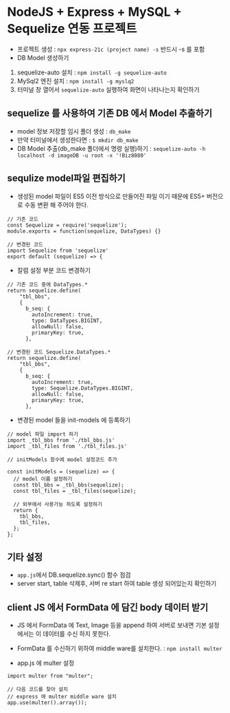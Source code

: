 # NodeJS + Express + MySQL + Sequelize 연동 프로젝트

- 프로젝트 생성 : `npx express-21c (project name) -s` 반드시 -s 를 포함
- DB Model 생성하기

1. sequelize-auto 설치 : `npm install -g sequelize-auto`
2. MySql2 엔진 설치 : `npm install -g myslq2`
3. 터미널 창 열어서 `sequelize-auto` 실행하여 화면이 나타나는지 확인하기

## sequelize 를 사용하여 기존 DB 에서 Model 추출하기

- model 정보 저장할 임시 폴더 생성 : `db_make`
- 만약 터미널에서 생성한다면 : `$ mkdir db_make`
- DB Model 추출(db_make 폴더에서 명령 실행)하기 : `sequelize-auto -h localhost -d imageDB -u root -x '!Biz8080'`

## sequlize model파일 편집하기

- 생성된 model 파일이 ES5 이전 방식으로 만들어진 파일 이기 때문에 ES5+ 버전으로
  수동 변환 해 주어야 한다.

```JS
// 기존 코드
const Sequelize = require('sequelize');
module.exports = function(sequelize, DataTypes) {}

// 변경된 코드
import Sequelize from 'sequelize'
export default (sequelize) => {
```

- 칼럼 설정 부분 코드 변경하기

```Js
// 기존 코드 중에 DataTypes.*
return sequelize.define(
    "tbl_bbs",
    {
      b_seq: {
        autoIncrement: true,
        type: DataTypes.BIGINT,
        allowNull: false,
        primaryKey: true,
      },

// 변경된 코드 Sequelize.DataTypes.*
return sequelize.define(
    "tbl_bbs",
    {
      b_seq: {
        autoIncrement: true,
        type: Sequelize.DataTypes.BIGINT,
        allowNull: false,
        primaryKey: true,
      },
```

- 변경된 model 들을 init-models 에 등록하기

```JS
// model 파일 import 하기
import _tbl_bbs from './tbl_bbs.js'
import _tbl_files from './tbl_files.js'

// initModels 함수에 model 설정코드 추가

const initModels = (sequelize) => {
  // model 이름 설정하기
  const tbl_bbs = _tbl_bbs(sequelize);
  const tbl_files = _tbl_files(sequelize);

  // 외부에서 사용가능 하도록 설정하기
  return {
    tbl_bbs,
    tbl_files,
  };
};
```

## 기타 설정

- `app.js`에서 DB.sequelize.sync() 함수 점검
- server start, table 삭제후, 서버 re start 하여 table 생성 되어있는지 확인하기

## client JS 에서 FormData 에 담긴 body 데이터 받기

- JS 에서 FormData 에 Text, Image 등을 append 하여 서버로 보내면 기본 설정에서는 이 데이터를 수신 하지 못한다.
- FormData 를 수신하기 위하여 middle ware를 설치한다. : `npm install multer`

- app.js 에 multer 설정

```Js
import multer from "multer";

// 다음 코드를 찾아 설치
// express 에 multer middle ware 설치
app.use(multer().array());
```
